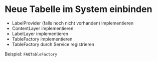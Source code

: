 # Neue Tabelle im System einbinden

* LabelProvider (falls noch nicht vorhanden) implementieren
* ContentLayer implementieren
* LabelLayer implementieren
* TableFactory implementieren
* TableFactory durch Service registrieren

Beispiel: `FAQTableFactory`
